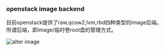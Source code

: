 ### openstack image backend
目前openstack提供了raw,qcow2,lvm,rbd四种类型的image后端。    
所谓后端，即image/临时卷root盘的管理方式。  

![alter image](http://www.pixelbeat.org/docs/openstack_libvirt_images/openstack-libvirt-images.png)
